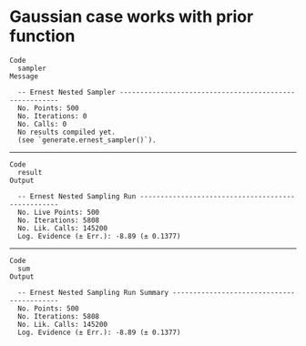 # Gaussian case works with prior function

    Code
      sampler
    Message
      
      -- Ernest Nested Sampler -------------------------------------------------------
      No. Points: 500
      No. Iterations: 0
      No. Calls: 0
      No results compiled yet.
      (see `generate.ernest_sampler()`).

---

    Code
      result
    Output
      
      -- Ernest Nested Sampling Run --------------------------------------------------
      No. Live Points: 500
      No. Iterations: 5808
      No. Lik. Calls: 145200
      Log. Evidence (± Err.): -8.89 (± 0.1377)

---

    Code
      sum
    Output
      
      -- Ernest Nested Sampling Run Summary ------------------------------------------
      No. Points: 500
      No. Iterations: 5808
      No. Lik. Calls: 145200
      Log. Evidence (± Err.): -8.89 (± 0.1377)

